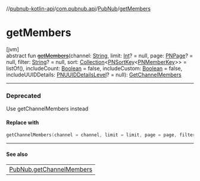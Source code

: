 //[pubnub-kotlin-api](../../../index.md)/[com.pubnub.api](../index.md)/[PubNub](index.md)/[getMembers](get-members.md)

# getMembers

[jvm]\
abstract fun [~~getMembers~~](get-members.md)(channel: [String](https://kotlinlang.org/api/latest/jvm/stdlib/kotlin/-string/index.html), limit: [Int](https://kotlinlang.org/api/latest/jvm/stdlib/kotlin/-int/index.html)? = null, page: [PNPage](../../../../../pubnub-kotlin/pubnub-kotlin-core-api/pubnub-kotlin-core-api/com.pubnub.api.models.consumer.objects/-p-n-page/index.md)? = null, filter: [String](https://kotlinlang.org/api/latest/jvm/stdlib/kotlin/-string/index.html)? = null, sort: [Collection](https://kotlinlang.org/api/latest/jvm/stdlib/kotlin.collections/-collection/index.html)&lt;[PNSortKey](../../../../../pubnub-kotlin/pubnub-kotlin-api/pubnub-kotlin-api/com.pubnub.api.models.consumer.objects/-p-n-sort-key/index.md)&lt;[PNMemberKey](../../../../../pubnub-kotlin/pubnub-kotlin-api/pubnub-kotlin-api/com.pubnub.api.models.consumer.objects/-p-n-member-key/index.md)&gt;&gt; = listOf(), includeCount: [Boolean](https://kotlinlang.org/api/latest/jvm/stdlib/kotlin/-boolean/index.html) = false, includeCustom: [Boolean](https://kotlinlang.org/api/latest/jvm/stdlib/kotlin/-boolean/index.html) = false, includeUUIDDetails: [PNUUIDDetailsLevel](../../../../../pubnub-kotlin/pubnub-kotlin-api/pubnub-kotlin-api/com.pubnub.api.models.consumer.objects.member/-p-n-u-u-i-d-details-level/index.md)? = null): [GetChannelMembers](../../com.pubnub.api.endpoints.objects.member/-get-channel-members/index.md)

---

### Deprecated

Use getChannelMembers instead

#### Replace with

```kotlin
getChannelMembers(channel = channel, limit = limit, page = page, filter = filter, sort = sort, includeCount = includeCount, includeCustom = includeCustom,includeUUIDDetails = includeUUIDDetails)
```
---

#### See also

| |
|---|
| [PubNub.getChannelMembers](get-channel-members.md) |
